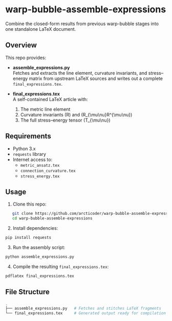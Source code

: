 # warp-bubble-assemble-expressions

Combine the closed-form results from previous warp-bubble stages into one standalone LaTeX document.

## Overview

This repo provides:

- **assemble_expressions.py**  
  Fetches and extracts the line element, curvature invariants, and stress–energy matrix from upstream LaTeX sources and writes out a complete `final_expressions.tex`.

- **final_expressions.tex**  
  A self-contained LaTeX article with:

  1. The metric line element  
  2. Curvature invariants \(R\) and \(R_{\mu\nu}R^{\mu\nu}\)  
  3. The full stress–energy tensor \(T_{\mu\nu}\)

## Requirements

- Python 3.x  
- `requests` library  
- Internet access to:
  - `metric_ansatz.tex`
  - `connection_curvature.tex`
  - `stress_energy.tex`

## Usage

1. Clone this repo:
```bash
   git clone https://github.com/arcticoder/warp-bubble-assemble-expressions.git
   cd warp-bubble-assemble-expressions
```

2.  Install dependencies:
    
```bash
pip install requests
```
    
3.  Run the assembly script:
    
```bash
python assemble_expressions.py
```
    
4.  Compile the resulting `final_expressions.tex`:
    
```bash
pdflatex final_expressions.tex
```
    

## File Structure

```bash
.
├── assemble_expressions.py   # Fetches and stitches LaTeX fragments
└── final_expressions.tex     # Generated output ready for compilation
```
